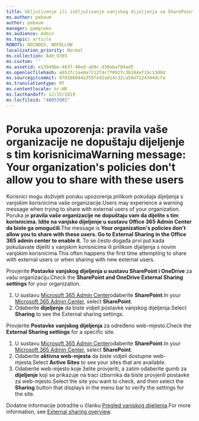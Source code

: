 ```yaml
---
title: Uključivanje ili isključivanje vanjskog dijeljenja za SharePoint
ms.author: pebaum
author: pebaum
manager: pamgreen
ms.audience: Admin
ms.topic: article
ROBOTS: NOINDEX, NOFOLLOW
localization_priority: Normal
ms.collection: Adm_O365
ms.custom: ''
ms.assetid: e13940be-483f-46ed-a88c-d36bbaf04ad5
ms.openlocfilehash: e652fc1ae0a7212f4c7f092fc3b184ef1bc13d0d
ms.sourcegitcommit: 0f0186044a3597e42ad14c32ca58e7224344dcfa
ms.translationtype: MT
ms.contentlocale: hr-HR
ms.lasthandoff: 12/15/2019
ms.locfileid: "40053901"
---
```

# <a name="warning-message-your-organizations-policies-dont-allow-you-to-share-with-these-users"></a><span data-ttu-id="eafd6-102">Poruka upozorenja: pravila vaše organizacije ne dopuštaju dijeljenje s tim korisnicima</span><span class="sxs-lookup"><span data-stu-id="eafd6-102">Warning message: Your organization's policies don't allow you to share with these users</span></span>

<span data-ttu-id="eafd6-103">Korisnici mogu doživjeti poruku upozorenja prilikom pokušaja dijeljenja s vanjskim korisnicima vaše organizacije.</span><span class="sxs-lookup"><span data-stu-id="eafd6-103">Users may experience a warning message when trying to share with external users of your organization.</span></span> <span data-ttu-id="eafd6-104">Poruka je **pravila vaše organizacije ne dopuštaju vam da dijelite s tim korisnicima. Idite na vanjsko dijeljenje u sustavu Office 365 Admin Center da biste ga omogućili**.</span><span class="sxs-lookup"><span data-stu-id="eafd6-104">The message is **Your organization's policies don't allow you to share with these users. Go to External Sharing in the Office 365 admin center to enable it**.</span></span> <span data-ttu-id="eafd6-105">To se često događa prvi put kada pokušavate dijeliti s vanjskim korisnicima ili prilikom dijeljenja s novim vanjskim korisnicima.</span><span class="sxs-lookup"><span data-stu-id="eafd6-105">This often happens the first time attempting to share with external users or when sharing with new external users.</span></span>

<span data-ttu-id="eafd6-106">Provjerite **Postavke vanjskog dijeljenja u sustavu SharePoint i OneDrive** za vašu organizaciju.</span><span class="sxs-lookup"><span data-stu-id="eafd6-106">Check the **SharePoint and OneDrive External Sharing settings** for your organization.</span></span>

1. <span data-ttu-id="eafd6-107">U sustavu [Microsoft 365 Admin Center](https://admin.microsoft.com/AdminPortal/Home#/homepage">https://admin.microsoft.com/)odaberite **SharePoint**.</span><span class="sxs-lookup"><span data-stu-id="eafd6-107">In your [Microsoft 365 Admin Center](https://admin.microsoft.com/AdminPortal/Home#/homepage">https://admin.microsoft.com/), select **SharePoint**.</span></span>
3. <span data-ttu-id="eafd6-108">Odaberite **dijeljenje** da biste vidjeli postavke vanjskog dijeljenja.</span><span class="sxs-lookup"><span data-stu-id="eafd6-108">Select **Sharing** to see the External sharing settings.</span></span>

<span data-ttu-id="eafd6-109">Provjerite **Postavke vanjskog dijeljenja** za određeno web-mjesto.</span><span class="sxs-lookup"><span data-stu-id="eafd6-109">Check the **External Sharing settings** for a specific site.</span></span>

1. <span data-ttu-id="eafd6-110">U sustavu [Microsoft 365 Admin Center](https://admin.microsoft.com/AdminPortal/Home#/homepage">https://admin.microsoft.com/)odaberite **SharePoint**.</span><span class="sxs-lookup"><span data-stu-id="eafd6-110">In your [Microsoft 365 Admin Center](https://admin.microsoft.com/AdminPortal/Home#/homepage">https://admin.microsoft.com/), select **SharePoint**.</span></span>
2. <span data-ttu-id="eafd6-111">Odaberite **aktivna web-mjesta** da biste vidjeli dostupne web-mjesta.</span><span class="sxs-lookup"><span data-stu-id="eafd6-111">Select **Active Sites** to see your sites that are available.</span></span>
3. <span data-ttu-id="eafd6-112">Odaberite web-mjesto koje želite provjeriti, a zatim odaberite gumb za **dijeljenje** koji se prikazuje na traci izbornika da biste provjerili postavke za web-mjesto.</span><span class="sxs-lookup"><span data-stu-id="eafd6-112">Select the site you want to check, and then select the **Sharing** button that displays in the menu bar to verify the settings for the site.</span></span>

<span data-ttu-id="eafd6-113">Dodatne informacije potražite u članku [Pregled vanjskog dijeljenja](https://docs.microsoft.com/sharepoint/external-sharing-overview).</span><span class="sxs-lookup"><span data-stu-id="eafd6-113">For more information, see [External sharing overview](https://docs.microsoft.com/sharepoint/external-sharing-overview).</span></span>